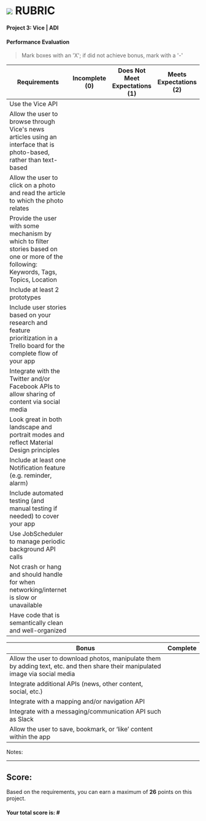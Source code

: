 # ![](https://ga-dash.s3.amazonaws.com/production/assets/logo-9f88ae6c9c3871690e33280fcf557f33.png) RUBRIC
**Project 3: Vice | ADI** 	 						


#### Performance Evaluation
> Mark boxes with an 'X'; if did not achieve bonus, mark with a '-'

| Requirements | Incomplete (0) | Does Not Meet Expectations (1) | Meets Expectations (2) |
|---|---|---|---|
| Use the Vice API | | | |
| Allow the user to browse through Vice's news articles using an interface that is photo-based, rather than text-based | | | |
| Allow the user to click on a photo and read the article to which the photo relates | | | |
| Provide the user with some mechanism by which to filter stories based on one or more of the following: Keywords, Tags, Topics, Location | | | |
| Include at least 2 prototypes | | | |
| Include user stories based on your research and feature prioritization in a Trello board for the complete flow of your app | | | |
| Integrate with the Twitter and/or Facebook APIs to allow sharing of content via social media | | | |
| Look great in both landscape and portrait modes and reflect Material Design principles | | | |
| Include at least one Notification feature (e.g. reminder, alarm) | | | |
| Include automated testing (and manual testing if needed) to cover your app| | | |
| Use JobScheduler to manage periodic background API calls | | | |
| Not crash or hang and should handle for when networking/internet is slow or unavailable | | | |
| Have code that is semantically clean and well-organized | | | |

| Bonus | Complete |
|---|---|
| Allow the user to download photos, manipulate them by adding text, etc. and then share their manipulated image via social media | |
| Integrate additional APIs (news, other content, social, etc.) | |
| Integrate with a mapping and/or navigation API | |
| Integrate with a messaging/communication API such as Slack | |
| Allow the user to save, bookmark, or ‘like’ content within the app | |

Notes:

<!-- Example: Your getting the hang of this!  Be sure to practice proper indentation and spacing.  Nice work! -->

---

## Score:
Based on the requirements, you can earn a maximum of  **26**  points on this project.

#### Your total score is: **#**
